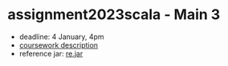 # assignment2023scala - Main 3

* deadline: 4 January, 4pm
* [coursework description](https://nms.kcl.ac.uk/christian.urban/main_cw03.pdf)
* reference jar:
      [re.jar](https://nms.kcl.ac.uk/christian.urban/re.jar)